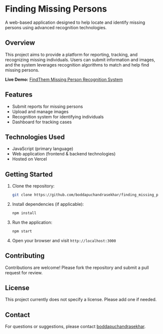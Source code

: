 # Finding Missing Persons

A web-based application designed to help locate and identify missing persons using advanced recognition technologies.

## Overview

This project aims to provide a platform for reporting, tracking, and recognizing missing individuals. Users can submit information and images, and the system leverages recognition algorithms to match and help find missing persons.

**Live Demo:** [FindThem Missing Person Recognition System](https://find-them-missing-person-recognitio.vercel.app/)

## Features

- Submit reports for missing persons
- Upload and manage images
- Recognition system for identifying individuals
- Dashboard for tracking cases

## Technologies Used

- JavaScript (primary language)
- Web application (frontend & backend technologies)
- Hosted on Vercel

## Getting Started

1. Clone the repository:
    ```bash
    git clone https://github.com/boddapuchandrasekhar/finding_missing_persons.git
    ```
2. Install dependencies (if applicable):
    ```bash
    npm install
    ```
3. Run the application:
    ```bash
    npm start
    ```
4. Open your browser and visit `http://localhost:3000`

## Contributing

Contributions are welcome! Please fork the repository and submit a pull request for review.

## License

This project currently does not specify a license. Please add one if needed.

## Contact

For questions or suggestions, please contact [boddapuchandrasekhar](https://github.com/boddapuchandrasekhar).
